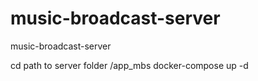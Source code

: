 # music-broadcast-server
music-broadcast-server


 cd  path to server folder /app_mbs
 docker-compose up -d
